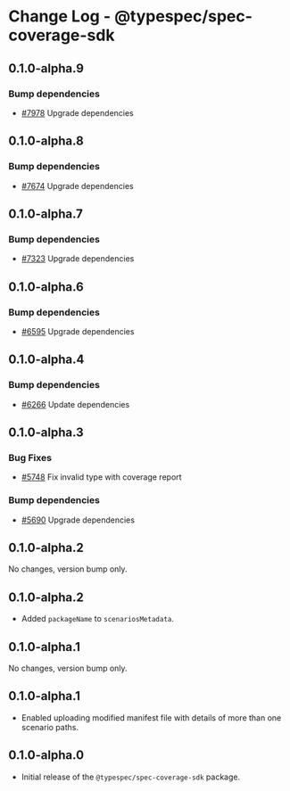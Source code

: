 # Change Log - @typespec/spec-coverage-sdk

## 0.1.0-alpha.9

### Bump dependencies

- [#7978](https://github.com/microsoft/typespec/pull/7978) Upgrade dependencies


## 0.1.0-alpha.8

### Bump dependencies

- [#7674](https://github.com/microsoft/typespec/pull/7674) Upgrade dependencies


## 0.1.0-alpha.7

### Bump dependencies

- [#7323](https://github.com/microsoft/typespec/pull/7323) Upgrade dependencies


## 0.1.0-alpha.6

### Bump dependencies

- [#6595](https://github.com/microsoft/typespec/pull/6595) Upgrade dependencies


## 0.1.0-alpha.4

### Bump dependencies

- [#6266](https://github.com/microsoft/typespec/pull/6266) Update dependencies


## 0.1.0-alpha.3

### Bug Fixes

- [#5748](https://github.com/microsoft/typespec/pull/5748) Fix invalid type with coverage report

### Bump dependencies

- [#5690](https://github.com/microsoft/typespec/pull/5690) Upgrade dependencies


## 0.1.0-alpha.2

No changes, version bump only.

## 0.1.0-alpha.2

- Added `packageName` to `scenariosMetadata`.

## 0.1.0-alpha.1

No changes, version bump only.

## 0.1.0-alpha.1

- Enabled uploading modified manifest file with details of more than one scenario paths.

## 0.1.0-alpha.0

- Initial release of the `@typespec/spec-coverage-sdk` package.


